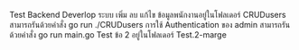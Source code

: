 Test Backend Deverlop
ระบบ เพิ่ม ลบ แก้ไข ข้อมูลพนักงานอยู่ในโฟลเดอร์ CRUDusers สามารถรันด้วยคำสั่ง go run ./CRUDusers
การใช้ Authentication ของ admin สามารถรันด้วยคำสั่ง go run main.go 
Test ข้อ 2 อยู่ในโฟลเดอร์ Test.2-marge
